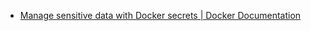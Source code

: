 * [Manage sensitive data with Docker secrets | Docker Documentation](https://docs.docker.com/engine/swarm/secrets/)